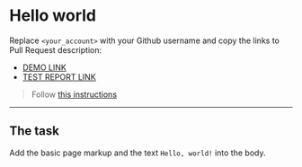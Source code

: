 # Hello world
Replace `<your_account>` with your Github username and copy the links to Pull Request description:
- [DEMO LINK](https://Kasapulka.github.io/layout_hello-world/)
- [TEST REPORT LINK](https://Kasapulka.github.io/layout_hello-world/report/html_report/)

> Follow [this instructions](https://mate-academy.github.io/layout_task-guideline/#how-to-solve-the-layout-tasks-on-github)
___

## The task 
Add the basic page markup and the text `Hello, world!` into the body.
